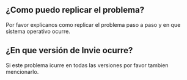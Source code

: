 ## ¿Como puedo replicar el problema?
Por favor explicanos como replicar el problema paso a paso y en que sistema operativo ocurre.
## ¿En que versión de Invie ocurre?
Si este problema icurre en todas las versiones por favor tambien mencionarlo.
